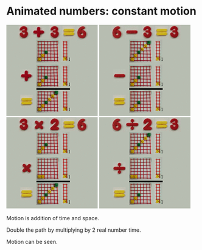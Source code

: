 # Animated numbers: constant motion

![](../img/dynamic_d1_m_plus_240.gif)
![](../img/dynamic_d1_m_minus_240.gif) 
![](../img/dynamic_d1_m_times_240.gif) 
![](../img/dynamic_d1_m_div_240.gif)

Motion is addition of time and space.

Double the path by multiplying by 2 real number time.

Motion can be seen.
